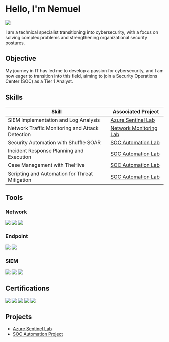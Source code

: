# Hello, I'm Nemuel
<a href="https://www.linkedin.com/in/nemuel/"><img src="https://img.shields.io/badge/-LinkedIn-0072b1?&style=for-the-badge&logo=linkedin&logoColor=white" /></a>

I am a technical specialist transitioning into cybersecurity, with a focus on solving complex problems and strengthening organizational security postures.

## Objective

My journey in IT has led me to develop a passion for cybersecurity, and I am now eager to transition into this field, aiming to join a Security Operations Center (SOC) as a Tier 1 Analyst.

## Skills

| Skill                                         | Associated Project         |
|-----------------------------------------------|----------------------------|
| SIEM Implementation and Log Analysis          | <a href="https://github.com/nemuel-repo/azure-sentinel-lab">Azure Sentinel Lab</a>|
| Network Traffic Monitoring and Attack Detection | <a href="https://github.com/nemuel-repo/network-monitoring-lab">Network Monitoring Lab</a>|
| Security Automation with Shuffle SOAR         | <a href="https://github.com/nemuel-repo/soc-automation-lab">SOC Automation Lab</a>|
| Incident Response Planning and Execution      | <a href="https://github.com/nemuel-repo/soc-automation-lab">SOC Automation Lab</a>|
| Case Management with TheHive                  | <a href="https://github.com/nemuel-repo/soc-automation-lab">SOC Automation Lab</a>|
| Scripting and Automation for Threat Mitigation | <a href="https://github.com/nemuel-repo/soc-automation-lab">SOC Automation Lab</a>|

## Tools

### Network
<div>
    <img src="https://img.shields.io/badge/-Wireshark-1679A7?&style=for-the-badge&logo=Wireshark&logoColor=white" />
    <img src="https://img.shields.io/badge/-Suricata-EF3B2D?&style=for-the-badge&logo=Suricata&logoColor=white" />
    <img src="https://img.shields.io/badge/-Zeek-777BB4?&style=for-the-badge&logo=Zeek&logoColor=white" />
</div>

### Endpoint
<div>
    <img src="https://img.shields.io/badge/-Microsoft_Defender_for_Endpoint-00A4EF?&style=for-the-badge&logo=Microsoft&logoColor=white" />
    <img src="https://img.shields.io/badge/-Velociraptor-4B275F?&style=for-the-badge&logo=Velociraptor&logoColor=white" />
</div>

### SIEM
<div>
    <img src="https://img.shields.io/badge/-Microsoft_Sentinel-0078D4?&style=for-the-badge&logo=Microsoft&logoColor=white" />
    <img src="https://img.shields.io/badge/-Splunk-000000?&style=for-the-badge&logo=Splunk&logoColor=white" />
    <img src="https://img.shields.io/badge/-Elastic-005571?&style=for-the-badge&logo=Elastic&logoColor=white" />
</div>

## Certifications
<div>
<img src="https://img.shields.io/badge/-Security%2B-FF0000?&style=for-the-badge&logo=CompTIA&logoColor=white" />
<img src="https://img.shields.io/badge/-Network%2B-007ACC?&style=for-the-badge&logo=CompTIA&logoColor=white" />
<img src="https://img.shields.io/badge/-A%2B-4D4D4D?&style=for-the-badge&logo=CompTIA&logoColor=white" />
<img src="https://img.shields.io/badge/-CDSA-006400?&style=for-the-badge&logoColor=white" />
<img src="https://img.shields.io/badge/-CCD-000080?&style=for-the-badge&logoColor=white" />
</div>

## Projects
- <a href="https://github.com/nemuel-repo/azure-sentinel-lab">Azure Sentinel Lab</a>
- <a href="https://github.com/nemuel-repo/soc-automation-lab">SOC Automation Project</a>
